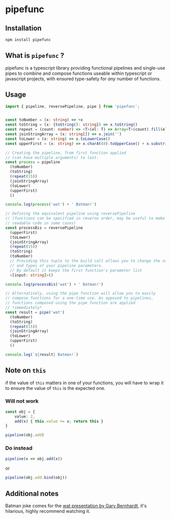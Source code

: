 # pipefunc

## Installation
```sh
npm install pipefunc
```

## What is `pipefunc` ?
pipefunc is a typescript library providing functional pipelines and single-use pipes to combine and compose functions useable within typescript or javascript projects, with ensured
type-safety for *any* number of functions.

## Usage

```ts
import { pipeline, reversePipeline, pipe } from 'pipefunc';


const toNumber = (x: string) => +x
const toString = (x: {toString(): string}) => x.toString()
const repeat = (count: number) => <T>(el: T) => Array<T>(count).fill(el)
const joinStringArray = (x: string[]) => x.join('')
const toLower = (x: string) => x.toLowerCase()
const upperFirst = (x: string) => x.charAt(0).toUpperCase() + x.substring(1)

// Creating the pipeline, from first function applied
// (can have multiple arguments) to last.
const process = pipeline
  (toNumber)
  (toString)
  (repeat(15))
  (joinStringArray)
  (toLower)
  (upperFirst)
  ()

console.log(process('wat') + ' Batman!')

// Defining the equivalent pipeline using reversePipeline
// (functions can be specified in reverse order, may be useful to make more
// readable code in some cases)
const processBis = reversePipeline
  (upperFirst)
  (toLower)
  (joinStringArray)
  (repeat(15))
  (toString)
  (toNumber)
  // Providing this tuple to the build call allows you to change the name
  // and types of your pipeline parameters.
  // By default it keeps the first function's parameter list
  <[input: string]>()

console.log(processBis('wat') + ' Batman!')

// Alternatively, using the pipe function will allow you to easily
// compose functions for a one-time use. As opposed to pipelines,
// functions composed using the pipe function are applied
// *immediately*
const result = pipe('wat')
  (toNumber)
  (toString)
  (repeat(15))
  (joinStringArray)
  (toLower)
  (upperFirst)
  ()

console.log(`${result} Batman!`)
```

## Note on `this`
if the value of `this` matters in one of your functions, you will
have to wrap it to ensure the value of `this` is the expected one.

### Will not work
```ts
const obj = {
    value: 2,
    add(x) { this.value += x; return this }
}

pipeline(obj.add)
```
### Do instead
```ts
pipeline(x => obj.add(x))
```
or
```ts
pipeline(obj.add.bind(obj))
```

## Additional notes
Batman joke comes for the [wat presentation by Gary Bernhardt](https://www.destroyallsoftware.com/talks/wat), it's hilarious, highly recommend watching it.
